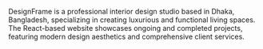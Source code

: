 DesignFrame is a professional interior design studio based in Dhaka, Bangladesh, specializing in creating luxurious and functional living spaces. The React-based website showcases ongoing and completed projects, featuring modern design aesthetics and comprehensive client services.
